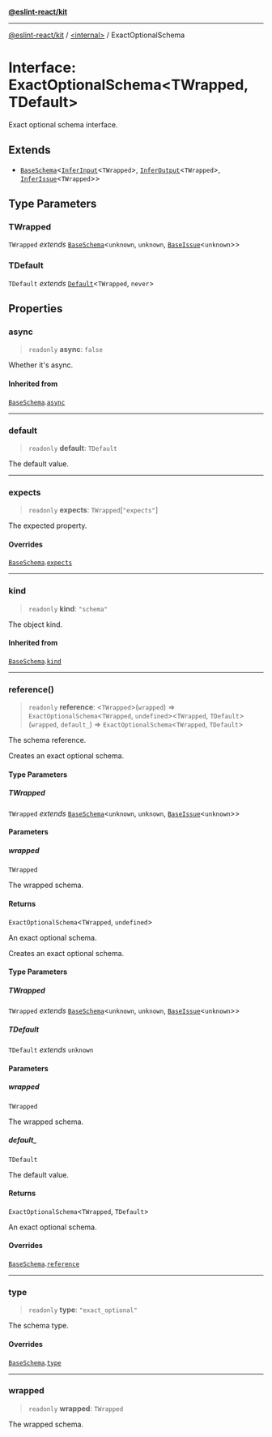 [**@eslint-react/kit**](../../README.md)

***

[@eslint-react/kit](../../README.md) / [\<internal\>](../README.md) / ExactOptionalSchema

# Interface: ExactOptionalSchema\<TWrapped, TDefault\>

Exact optional schema interface.

## Extends

- [`BaseSchema`](BaseSchema.md)\<[`InferInput`](../type-aliases/InferInput.md)\<`TWrapped`\>, [`InferOutput`](../type-aliases/InferOutput.md)\<`TWrapped`\>, [`InferIssue`](../type-aliases/InferIssue.md)\<`TWrapped`\>\>

## Type Parameters

### TWrapped

`TWrapped` *extends* [`BaseSchema`](BaseSchema.md)\<`unknown`, `unknown`, [`BaseIssue`](BaseIssue.md)\<`unknown`\>\>

### TDefault

`TDefault` *extends* [`Default`](../type-aliases/Default.md)\<`TWrapped`, `never`\>

## Properties

### async

> `readonly` **async**: `false`

Whether it's async.

#### Inherited from

[`BaseSchema`](BaseSchema.md).[`async`](BaseSchema.md#async)

***

### default

> `readonly` **default**: `TDefault`

The default value.

***

### expects

> `readonly` **expects**: `TWrapped`\[`"expects"`\]

The expected property.

#### Overrides

[`BaseSchema`](BaseSchema.md).[`expects`](BaseSchema.md#expects)

***

### kind

> `readonly` **kind**: `"schema"`

The object kind.

#### Inherited from

[`BaseSchema`](BaseSchema.md).[`kind`](BaseSchema.md#kind)

***

### reference()

> `readonly` **reference**: \<`TWrapped`\>(`wrapped`) => `ExactOptionalSchema`\<`TWrapped`, `undefined`\>\<`TWrapped`, `TDefault`\>(`wrapped`, `default_`) => `ExactOptionalSchema`\<`TWrapped`, `TDefault`\>

The schema reference.

Creates an exact optional schema.

#### Type Parameters

##### TWrapped

`TWrapped` *extends* [`BaseSchema`](BaseSchema.md)\<`unknown`, `unknown`, [`BaseIssue`](BaseIssue.md)\<`unknown`\>\>

#### Parameters

##### wrapped

`TWrapped`

The wrapped schema.

#### Returns

`ExactOptionalSchema`\<`TWrapped`, `undefined`\>

An exact optional schema.

Creates an exact optional schema.

#### Type Parameters

##### TWrapped

`TWrapped` *extends* [`BaseSchema`](BaseSchema.md)\<`unknown`, `unknown`, [`BaseIssue`](BaseIssue.md)\<`unknown`\>\>

##### TDefault

`TDefault` *extends* `unknown`

#### Parameters

##### wrapped

`TWrapped`

The wrapped schema.

##### default\_

`TDefault`

The default value.

#### Returns

`ExactOptionalSchema`\<`TWrapped`, `TDefault`\>

An exact optional schema.

#### Overrides

[`BaseSchema`](BaseSchema.md).[`reference`](BaseSchema.md#reference)

***

### type

> `readonly` **type**: `"exact_optional"`

The schema type.

#### Overrides

[`BaseSchema`](BaseSchema.md).[`type`](BaseSchema.md#type)

***

### wrapped

> `readonly` **wrapped**: `TWrapped`

The wrapped schema.
